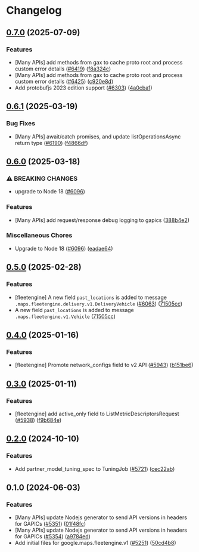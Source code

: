 # Changelog

## [0.7.0](https://github.com/googleapis/google-cloud-node/compare/fleetengine-v0.6.1...fleetengine-v0.7.0) (2025-07-09)


### Features

* [Many APIs] add methods from gax to cache proto root and process custom error details ([#6419](https://github.com/googleapis/google-cloud-node/issues/6419)) ([f8a324c](https://github.com/googleapis/google-cloud-node/commit/f8a324ca5c3bc0f730e4ed67d9407c44f2414936))
* [Many APIs] add methods from gax to cache proto root and process custom error details ([#6425](https://github.com/googleapis/google-cloud-node/issues/6425)) ([c920e8d](https://github.com/googleapis/google-cloud-node/commit/c920e8d0d43be81fc171bc5f7d59800b66b830b8))
* Add protobufjs 2023 edition support ([#6303](https://github.com/googleapis/google-cloud-node/issues/6303)) ([4a0cba1](https://github.com/googleapis/google-cloud-node/commit/4a0cba1e41a9aeb9c15ad31487ef013c8277cfef))

## [0.6.1](https://github.com/googleapis/google-cloud-node/compare/fleetengine-v0.6.0...fleetengine-v0.6.1) (2025-03-19)


### Bug Fixes

* [Many APIs] await/catch promises, and update listOperationsAsync return type ([#6190](https://github.com/googleapis/google-cloud-node/issues/6190)) ([f4866df](https://github.com/googleapis/google-cloud-node/commit/f4866dfa6ab481163150f54928a9857d2dfef948))

## [0.6.0](https://github.com/googleapis/google-cloud-node/compare/fleetengine-v0.5.0...fleetengine-v0.6.0) (2025-03-18)


### ⚠ BREAKING CHANGES

* upgrade to Node 18 ([#6096](https://github.com/googleapis/google-cloud-node/issues/6096))

### Features

* [Many APIs] add request/response debug logging to gapics ([388b4e2](https://github.com/googleapis/google-cloud-node/commit/388b4e20329b7f6fc0dd061dddff573c45104213))


### Miscellaneous Chores

* Upgrade to Node 18 ([#6096](https://github.com/googleapis/google-cloud-node/issues/6096)) ([eadae64](https://github.com/googleapis/google-cloud-node/commit/eadae64d54e07aa2c65097ea52e65008d4e87436))

## [0.5.0](https://github.com/googleapis/google-cloud-node/compare/fleetengine-v0.4.0...fleetengine-v0.5.0) (2025-02-28)


### Features

* [fleetengine] A new field `past_locations` is added to message `.maps.fleetengine.delivery.v1.DeliveryVehicle` ([#6063](https://github.com/googleapis/google-cloud-node/issues/6063)) ([71505cc](https://github.com/googleapis/google-cloud-node/commit/71505cc6cb7ed23aa78e0f091e53797e90ea5aa4))
* A new field `past_locations` is added to message `.maps.fleetengine.v1.Vehicle` ([71505cc](https://github.com/googleapis/google-cloud-node/commit/71505cc6cb7ed23aa78e0f091e53797e90ea5aa4))

## [0.4.0](https://github.com/googleapis/google-cloud-node/compare/fleetengine-v0.3.0...fleetengine-v0.4.0) (2025-01-16)


### Features

* [fleetengine] Promote network_configs field to v2 API ([#5943](https://github.com/googleapis/google-cloud-node/issues/5943)) ([b151be6](https://github.com/googleapis/google-cloud-node/commit/b151be67e310998e5665d6d353cbef574d42f485))

## [0.3.0](https://github.com/googleapis/google-cloud-node/compare/fleetengine-v0.2.0...fleetengine-v0.3.0) (2025-01-11)


### Features

* [fleetengine] add active_only field to ListMetricDescriptorsRequest ([#5938](https://github.com/googleapis/google-cloud-node/issues/5938)) ([f9b684e](https://github.com/googleapis/google-cloud-node/commit/f9b684e096530a5e92c69402bbda9128006776fa))

## [0.2.0](https://github.com/googleapis/google-cloud-node/compare/fleetengine-v0.1.0...fleetengine-v0.2.0) (2024-10-10)


### Features

* Add partner_model_tuning_spec to TuningJob ([#5721](https://github.com/googleapis/google-cloud-node/issues/5721)) ([cec22ab](https://github.com/googleapis/google-cloud-node/commit/cec22abd4f27d8acf3c7c1d87b2bd6873e505841))

## 0.1.0 (2024-06-03)


### Features

* [Many APIs] update Nodejs generator to send API versions in headers for GAPICs ([#5351](https://github.com/googleapis/google-cloud-node/issues/5351)) ([01f48fc](https://github.com/googleapis/google-cloud-node/commit/01f48fce63ec4ddf801d59ee2b8c0db9f6fb8372))
* [Many APIs] update Nodejs generator to send API versions in headers for GAPICs ([#5354](https://github.com/googleapis/google-cloud-node/issues/5354)) ([a9784ed](https://github.com/googleapis/google-cloud-node/commit/a9784ed3db6ee96d171762308bbbcd57390b6866))
* Add initial files for google.maps.fleetengine.v1 ([#5251](https://github.com/googleapis/google-cloud-node/issues/5251)) ([50cd4b8](https://github.com/googleapis/google-cloud-node/commit/50cd4b851c9a14788a292cd27d4abb8b317091ec))
